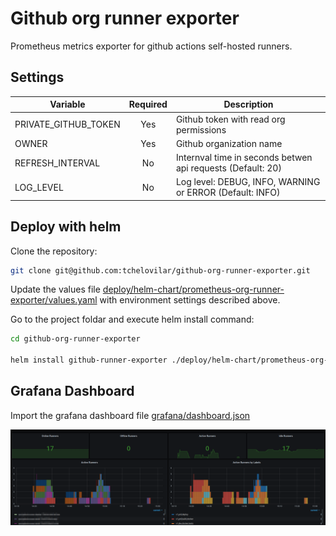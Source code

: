 # Github org runner exporter

Prometheus metrics exporter for github actions self-hosted runners.


## Settings

| Variable             | Required | Description |
|----------------------|:--------:|----------------------------------------|
| PRIVATE_GITHUB_TOKEN | Yes      | Github token with read org permissions
| OWNER                | Yes      | Github organization name
| REFRESH_INTERVAL     | No       | Internval time in seconds betwen api requests (Default: 20)
| LOG_LEVEL            | No       | Log level: DEBUG, INFO, WARNING or ERROR (Default: INFO)


## Deploy with helm

Clone the repository:

```sh
git clone git@github.com:tchelovilar/github-org-runner-exporter.git
```

Update the values file [deploy/helm-chart/prometheus-org-runner-exporter/values.yaml](./deploy/helm-chart/prometheus-org-runner-exporter/values.yaml)
with environment settings described above.

Go to the project foldar and execute helm install command:

```sh
cd github-org-runner-exporter

helm install github-runner-exporter ./deploy/helm-chart/prometheus-org-runner-exporter/
```


## Grafana Dashboard

Import the grafana dashboard file [grafana/dashboard.json](./grafana/dashboard.json)

![Grafana Dashboard](grafana/screenshot.png)
